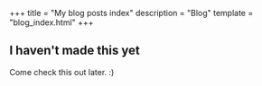 +++
title = "My blog posts index"
description = "Blog"
template = "blog_index.html"
+++

## I haven't made this yet
Come check this out later. :)
